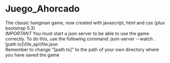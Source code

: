 # Juego_Ahorcado
The classic hangman game, now created with javascript, html and css (plus bootstrap 5.3)<br>
*IMPORTANT* You must start a json server to be able to use the game correctly. To do this, use the following command: json-server --watch .[path to]\file_api\file.json<br>
Remember to change "[path to]" to the path of your own directory where you have saved the game
